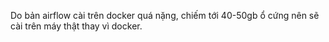 Do bản airflow cài trên docker quá nặng, chiếm tới 40-50gb ổ cứng nên sẽ cài trên máy thật thay vì docker.